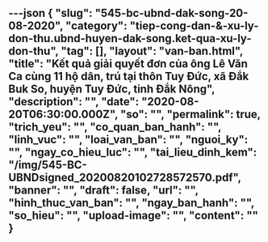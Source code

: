 ---json
{
    "slug": "545-bc-ubnd-dak-song-20-08-2020",
    "category": "tiep-cong-dan-&-xu-ly-don-thu.ubnd-huyen-dak-song.ket-qua-xu-ly-don-thu",
    "tag": [],
    "layout": "van-ban.html",
    "title": "Kết quả giải quyết đơn của ông Lê Văn Ca cùng 11 hộ dân, trú tại thôn Tuy Đức, xã Đắk Buk So, huyện Tuy Đức, tỉnh Đắk Nông",
    "description": "",
    "date": "2020-08-20T06:30:00.000Z",
    "so": "",
    "permalink": true,
    "trich_yeu": "",
    "co_quan_ban_hanh": "",
    "linh_vuc": "",
    "loai_van_ban": "",
    "nguoi_ky": "",
    "ngay_co_hieu_luc": "",
    "tai_lieu_dinh_kem": "/img/545-BC-UBNDsigned_20200820102728572570.pdf",
    "banner": "",
    "draft": false,
    "url": "",
    "hinh_thuc_van_ban": "",
    "ngay_ban_hanh": "",
    "so_hieu": "",
    "upload-image": "",
    "__content__": ""
}
---
